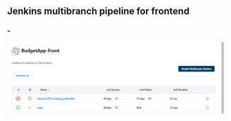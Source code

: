 ## Jenkins multibranch pipeline for  frontend
### - 

![This is an image](../../resources/folder-front.PNG)